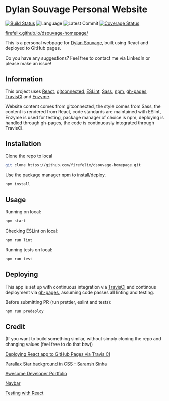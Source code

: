 # Dylan Souvage Personal Website

[![Build Status](https://travis-ci.org/firefelix/dsouvage-homepage.svg?branch=master)](https://travis-ci.org/firefelix/dsouvage-homepage) ![Language](https://img.shields.io/github/languages/top/firefelix/dsouvage-homepage) ![Latest Commit](https://img.shields.io/github/last-commit/firefelix/dsouvage-homepage) [![Coverage Status](https://coveralls.io/repos/github/firefelix/dsouvage-homepage/badge.svg?branch=master)](https://coveralls.io/github/firefelix/dsouvage-homepage?branch=master)

[firefelix.github.io/dsouvage-homepage/](https://firefelix.github.io/dsouvage-homepage/)

This is a personal webpage for [Dylan Souvage](https://www.linkedin.com/in/dylan-souvage/), built using React and deployed to GitHub pages.

Do you have any suggestions? Feel free to contact me via LinkedIn or please make an issue!

## Information

This project uses [React](https://reactjs.org/), [gitconnected](https://gitconnected.com/portfolio-api), [ESLint](https://eslint.org/), [Sass](https://sass-lang.com/), [npm](https://www.npmjs.com/), [gh-pages](https://github.com/tschaub/gh-pages), [TravisCI](https://travis-ci.org/) and [Enzyme](https://enzymejs.github.io/enzyme/).

Website content comes from gitconnected, the style comes from Sass, the content is rendered from React, code standards are maintained with ESlint, Enzyme is used for testing, package manager of choice is npm, deploying is handled through gh-pages, the code is continuously integrated through TravisCI.

## Installation

Clone the repo to local

```bash
git clone https://github.com/firefelix/dsouvage-homepage.git
```

Use the package manager [npm](https://www.npmjs.com/) to install/deploy.

```bash
npm install
```

## Usage

Running on local:

```bash
npm start
```

Checking ESLint on local:

```bash
npm run lint
```

Running tests on local:

```bash
npm run test
```

## Deploying

This app is set up with continuous integration via [TravisCI](https://travis-ci.org/) and continous deployment via [gh-pages](https://github.com/tschaub/gh-pages), assuming code passes all linting and testing.

Before submitting PR (run prettier, eslint and tests):

```bash
npm run predeploy
```

## Credit

(If you want to build something similar, without simply cloning the repo and changing values (feel free to do that btw))

[Deploying React app to GitHub Pages via Travis CI](https://medium.com/@rossanodan/deploying-a-react-application-on-github-pages-via-travis-ci-ba0fc2c4c74)

[Parallax Star background in CSS - Saransh Sinha](https://codepen.io/saransh/pen/BKJun)

[Awesome Developer Portfolio](https://levelup.gitconnected.com/build-an-awesome-developer-portfolio-website-using-react-667abd7bab4d)

[Navbar](https://www.w3schools.com/css/css_navbar.asp)

[Testing with React](https://scotch.io/tutorials/testing-react-components-with-enzyme-and-jest)
